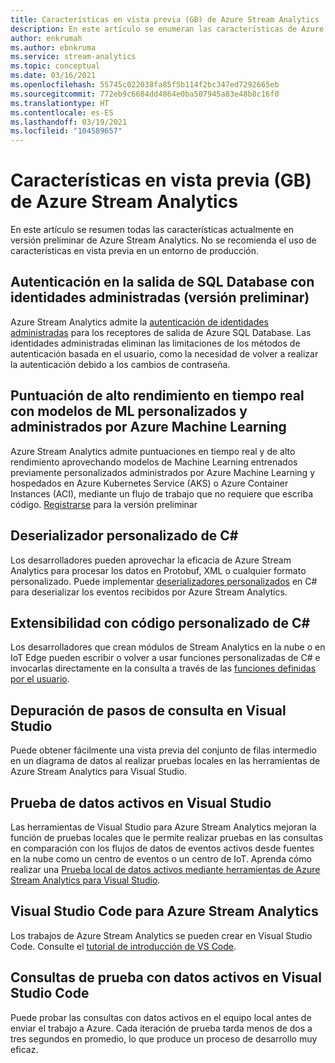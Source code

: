 ```yaml
---
title: Características en vista previa (GB) de Azure Stream Analytics
description: En este artículo se enumeran las características de Azure Stream Analytics que están actualmente en versión preliminar.
author: enkrumah
ms.author: ebnkruma
ms.service: stream-analytics
ms.topic: conceptual
ms.date: 03/16/2021
ms.openlocfilehash: 55745c022038fa85f5b114f2bc347ed7292665eb
ms.sourcegitcommit: 772eb9c6684dd4864e0ba507945a83e48b8c16f0
ms.translationtype: HT
ms.contentlocale: es-ES
ms.lasthandoff: 03/19/2021
ms.locfileid: "104589657"
---
```

# <a name="azure-stream-analytics-preview-features"></a>Características en vista previa (GB) de Azure Stream Analytics

En este artículo se resumen todas las características actualmente en versión preliminar de Azure Stream Analytics. No se recomienda el uso de características en vista previa en un entorno de producción.

## <a name="authenticate-to-sql-database-output-with-managed-identities-preview"></a>Autenticación en la salida de SQL Database con identidades administradas (versión preliminar)

Azure Stream Analytics admite la [autenticación de identidades administradas](../active-directory/managed-identities-azure-resources/overview.md) para los receptores de salida de Azure SQL Database. Las identidades administradas eliminan las limitaciones de los métodos de autenticación basada en el usuario, como la necesidad de volver a realizar la autenticación debido a los cambios de contraseña. 

## <a name="real-time-high-performance-scoring-with-custom-ml-models-managed-by-azure-machine-learning"></a>Puntuación de alto rendimiento en tiempo real con modelos de ML personalizados y administrados por Azure Machine Learning

Azure Stream Analytics admite puntuaciones en tiempo real y de alto rendimiento aprovechando modelos de Machine Learning entrenados previamente personalizados administrados por Azure Machine Learning y hospedados en Azure Kubernetes Service (AKS) o Azure Container Instances (ACI), mediante un flujo de trabajo que no requiere que escriba código. [Registrarse](https://aka.ms/asapreview1) para la versión preliminar

## <a name="c-custom-de-serializers"></a>Deserializador personalizado de C#
Los desarrolladores pueden aprovechar la eficacia de Azure Stream Analytics para procesar los datos en Protobuf, XML o cualquier formato personalizado. Puede implementar [deserializadores personalizados](custom-deserializer-examples.md) en C# para deserializar los eventos recibidos por Azure Stream Analytics.

## <a name="extensibility-with-c-custom-code"></a>Extensibilidad con código personalizado de C#

Los desarrolladores que crean módulos de Stream Analytics en la nube o en IoT Edge pueden escribir o volver a usar funciones personalizadas de C# e invocarlas directamente en la consulta a través de las [funciones definidas por el usuario](stream-analytics-edge-csharp-udf-methods.md).

## <a name="debug-query-steps-in-visual-studio"></a>Depuración de pasos de consulta en Visual Studio

Puede obtener fácilmente una vista previa del conjunto de filas intermedio en un diagrama de datos al realizar pruebas locales en las herramientas de Azure Stream Analytics para Visual Studio. 


## <a name="live-data-testing-in-visual-studio"></a>Prueba de datos activos en Visual Studio

Las herramientas de Visual Studio para Azure Stream Analytics mejoran la función de pruebas locales que le permite realizar pruebas en las consultas en comparación con los flujos de datos de eventos activos desde fuentes en la nube como un centro de eventos o un centro de IoT. Aprenda cómo realizar una [Prueba local de datos activos mediante herramientas de Azure Stream Analytics para Visual Studio](stream-analytics-live-data-local-testing.md).

## <a name="visual-studio-code-for-azure-stream-analytics"></a>Visual Studio Code para Azure Stream Analytics

Los trabajos de Azure Stream Analytics se pueden crear en Visual Studio Code. Consulte el [tutorial de introducción de VS Code](./quick-create-visual-studio-code.md).

## <a name="local-testing-with-live-data-in-visual-studio-code"></a>Consultas de prueba con datos activos en Visual Studio Code

Puede probar las consultas con datos activos en el equipo local antes de enviar el trabajo a Azure. Cada iteración de prueba tarda menos de dos a tres segundos en promedio, lo que produce un proceso de desarrollo muy eficaz.

